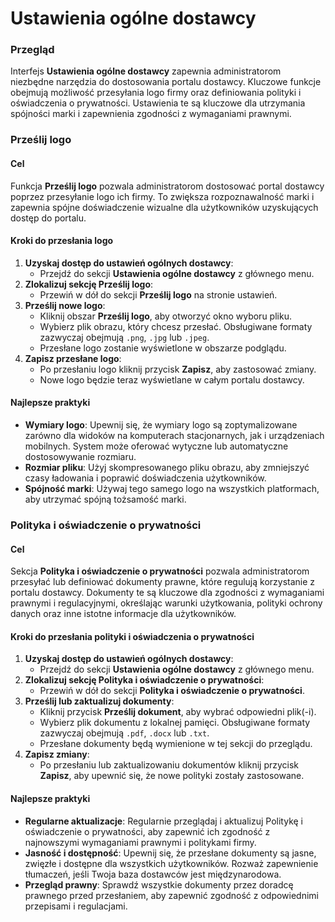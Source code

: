 # Ustawienia ogólne dostawcy

### Przegląd

Interfejs **Ustawienia ogólne dostawcy** zapewnia administratorom niezbędne narzędzia do dostosowania portalu dostawcy. Kluczowe funkcje obejmują możliwość przesyłania logo firmy oraz definiowania polityki i oświadczenia o prywatności. Ustawienia te są kluczowe dla utrzymania spójności marki i zapewnienia zgodności z wymaganiami prawnymi.

### Prześlij logo

#### Cel

Funkcja **Prześlij logo** pozwala administratorom dostosować portal dostawcy poprzez przesyłanie logo ich firmy. To zwiększa rozpoznawalność marki i zapewnia spójne doświadczenie wizualne dla użytkowników uzyskujących dostęp do portalu.

#### Kroki do przesłania logo

1. **Uzyskaj dostęp do ustawień ogólnych dostawcy**:
   * Przejdź do sekcji **Ustawienia ogólne dostawcy** z głównego menu.
2. **Zlokalizuj sekcję Prześlij logo**:
   * Przewiń w dół do sekcji **Prześlij logo** na stronie ustawień.
3. **Prześlij nowe logo**:
   * Kliknij obszar **Prześlij logo**, aby otworzyć okno wyboru pliku.
   * Wybierz plik obrazu, który chcesz przesłać. Obsługiwane formaty zazwyczaj obejmują `.png`, `.jpg` lub `.jpeg`.
   * Przesłane logo zostanie wyświetlone w obszarze podglądu.
4. **Zapisz przesłane logo**:
   * Po przesłaniu logo kliknij przycisk **Zapisz**, aby zastosować zmiany.
   * Nowe logo będzie teraz wyświetlane w całym portalu dostawcy.

#### Najlepsze praktyki

* **Wymiary logo**: Upewnij się, że wymiary logo są zoptymalizowane zarówno dla widoków na komputerach stacjonarnych, jak i urządzeniach mobilnych. System może oferować wytyczne lub automatyczne dostosowywanie rozmiaru.
* **Rozmiar pliku**: Użyj skompresowanego pliku obrazu, aby zmniejszyć czasy ładowania i poprawić doświadczenia użytkowników.
* **Spójność marki**: Używaj tego samego logo na wszystkich platformach, aby utrzymać spójną tożsamość marki.

### Polityka i oświadczenie o prywatności

#### Cel

Sekcja **Polityka i oświadczenie o prywatności** pozwala administratorom przesyłać lub definiować dokumenty prawne, które regulują korzystanie z portalu dostawcy. Dokumenty te są kluczowe dla zgodności z wymaganiami prawnymi i regulacyjnymi, określając warunki użytkowania, polityki ochrony danych oraz inne istotne informacje dla użytkowników.

#### Kroki do przesłania polityki i oświadczenia o prywatności

1. **Uzyskaj dostęp do ustawień ogólnych dostawcy**:
   * Przejdź do sekcji **Ustawienia ogólne dostawcy** z głównego menu.
2. **Zlokalizuj sekcję Polityka i oświadczenie o prywatności**:
   * Przewiń w dół do sekcji **Polityka i oświadczenie o prywatności**.
3. **Prześlij lub zaktualizuj dokumenty**:
   * Kliknij przycisk **Prześlij dokument**, aby wybrać odpowiedni plik(-i).
   * Wybierz plik dokumentu z lokalnej pamięci. Obsługiwane formaty zazwyczaj obejmują `.pdf`, `.docx` lub `.txt`.
   * Przesłane dokumenty będą wymienione w tej sekcji do przeglądu.
4. **Zapisz zmiany**:
   * Po przesłaniu lub zaktualizowaniu dokumentów kliknij przycisk **Zapisz**, aby upewnić się, że nowe polityki zostały zastosowane.

#### Najlepsze praktyki

* **Regularne aktualizacje**: Regularnie przeglądaj i aktualizuj Politykę i oświadczenie o prywatności, aby zapewnić ich zgodność z najnowszymi wymaganiami prawnymi i politykami firmy.
* **Jasność i dostępność**: Upewnij się, że przesłane dokumenty są jasne, zwięzłe i dostępne dla wszystkich użytkowników. Rozważ zapewnienie tłumaczeń, jeśli Twoja baza dostawców jest międzynarodowa.
* **Przegląd prawny**: Sprawdź wszystkie dokumenty przez doradcę prawnego przed przesłaniem, aby zapewnić zgodność z odpowiednimi przepisami i regulacjami.